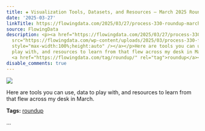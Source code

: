 ```yaml
---
title: ✚ Visualization Tools, Datasets, and Resources – March 2025 Roundup
date: '2025-03-27'
linkTitle: https://flowingdata.com/2025/03/27/process-330-roundup-march/
source: FlowingData
description: <p><a href="https://flowingdata.com/2025/03/27/process-330-roundup-march/"><img
  src="https://flowingdata.com/wp-content/uploads/2025/03/process-330-featured-750x420.png"
  style="max-width:100%;height:auto" /></a></p>Here are tools you can use, data to
  play with, and resources to learn from that flew across my desk in March.<p><strong>Tags:</strong>
  <a href="https://flowingdata.com/tag/roundup/" rel="tag">roundup</a></p> ...
disable_comments: true
---
```

<p><a href="https://flowingdata.com/2025/03/27/process-330-roundup-march/"><img src="https://flowingdata.com/wp-content/uploads/2025/03/process-330-featured-750x420.png" style="max-width:100%;height:auto" /></a></p>Here are tools you can use, data to play with, and resources to learn from that flew across my desk in March.<p><strong>Tags:</strong> <a href="https://flowingdata.com/tag/roundup/" rel="tag">roundup</a></p> ...